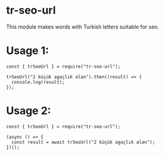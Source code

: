 # tr-seo-url

This module makes words with Turkish letters suitable for seo.

# Usage 1:

```
const { trSeoUrl } = require("tr-seo-url");

trSeoUrl("2 küçük agaçlık alan").then((result) => {
  console.log(result);
});
```

# Usage 2:

```
const { trSeoUrl } = require("tr-seo-url");

(async () => {
  const result = await trSeoUrl("2 küçük agaçlık alan");
})();

```
